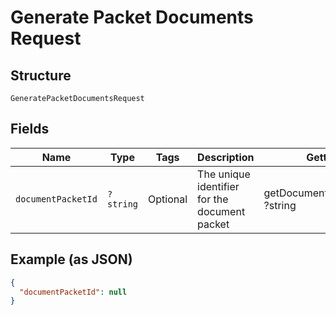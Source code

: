 
# Generate Packet Documents Request

## Structure

`GeneratePacketDocumentsRequest`

## Fields

| Name | Type | Tags | Description | Getter | Setter |
|  --- | --- | --- | --- | --- | --- |
| `documentPacketId` | `?string` | Optional | The unique identifier for the document packet | getDocumentPacketId(): ?string | setDocumentPacketId(?string documentPacketId): void |

## Example (as JSON)

```json
{
  "documentPacketId": null
}
```

